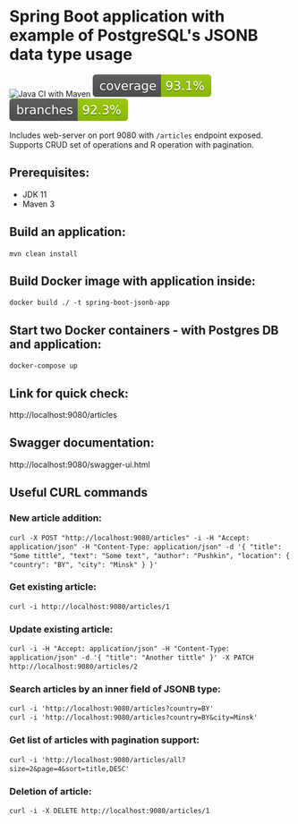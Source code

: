 
# Spring Boot application with example of PostgreSQL's JSONB data type usage

![Java CI with Maven](https://github.com/andrei-punko/spring-boot-jsonb/workflows/Java%20CI%20with%20Maven/badge.svg)
[![Coverage](.github/badges/jacoco.svg)](jacoco.svg)
[![Branches](.github/badges/branches.svg)](branches.svg)

Includes web-server on port 9080 with `/articles` endpoint exposed.  
Supports CRUD set of operations and R operation with pagination.

## Prerequisites:
- JDK 11
- Maven 3

## Build an application:
    mvn clean install

## Build Docker image with application inside:
    docker build ./ -t spring-boot-jsonb-app

## Start two Docker containers - with Postgres DB and application:
    docker-compose up

## Link for quick check:  
http://localhost:9080/articles

## Swagger documentation:  
http://localhost:9080/swagger-ui.html

## Useful CURL commands

### New article addition:
    curl -X POST "http://localhost:9080/articles" -i -H "Accept: application/json" -H "Content-Type: application/json" -d '{ "title": "Some tittle", "text": "Some text", "author": "Pushkin", "location": { "country": "BY", "city": "Minsk" } }'

### Get existing article:
    curl -i http://localhost:9080/articles/1

### Update existing article:
    curl -i -H "Accept: application/json" -H "Content-Type: application/json" -d '{ "title": "Another tittle" }' -X PATCH http://localhost:9080/articles/2

### Search articles by an inner field of JSONB type:
    curl -i 'http://localhost:9080/articles?country=BY'
    curl -i 'http://localhost:9080/articles?country=BY&city=Minsk'

### Get list of articles with pagination support:  
    curl -i 'http://localhost:9080/articles/all?size=2&page=4&sort=title,DESC'

### Deletion of article:  
    curl -i -X DELETE http://localhost:9080/articles/1
